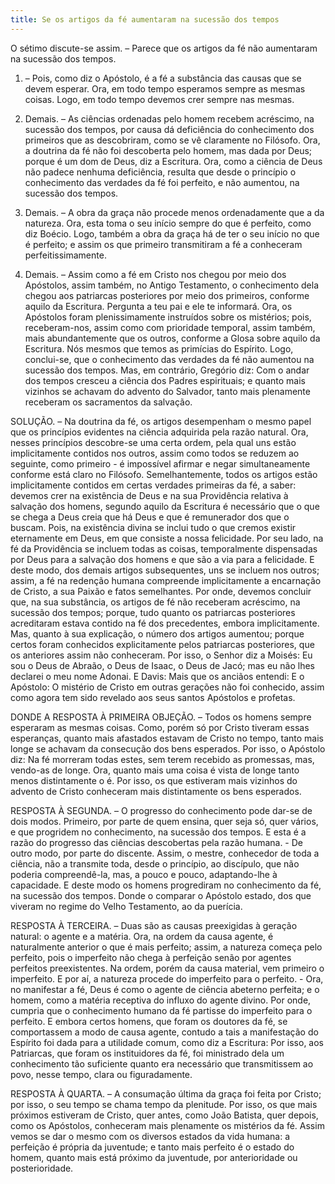 ```yaml
---
title: Se os artigos da fé aumentaram na sucessão dos tempos
---
```


O sétimo discute-se assim. – Parece que os artigos da fé não aumentaram na sucessão dos tempos.  

1. – Pois, como diz o Apóstolo, é a fé a substância das causas que se devem esperar. Ora, em todo tempo esperamos sempre as mesmas coisas. Logo, em todo tempo devemos crer sempre nas mesmas. 

2. Demais. – As ciências ordenadas pelo homem recebem acréscimo, na sucessão dos tempos, por causa dá deficiência do conhecimento dos primeiros que as descobriram, como se vê claramente no Filósofo. Ora, a doutrina da fé não foi descoberta pelo homem, mas dada por Deus; porque é um dom de Deus, diz a Escritura. Ora, como a ciência de Deus não padece nenhuma deficiência, resulta que desde o princípio o conhecimento das verdades da fé foi perfeito, e não aumentou, na sucessão dos tempos.  

3. Demais. – A obra da graça não procede menos ordenadamente que a da natureza. Ora, esta toma o seu início sempre do que é perfeito, como diz Boécio. Logo, também a obra da graça há de ter o seu início no que é perfeito; e assim os que primeiro transmitiram a fé a conheceram perfeitissimamente.  

4. Demais. – Assim como a fé em Cristo nos chegou por meio dos Apóstolos, assim também, no Antigo Testamento, o conhecimento dela chegou aos patriarcas posteriores por meio dos primeiros, conforme aquilo da Escritura. Pergunta a teu pai e ele te informará. Ora, os Apóstolos foram plenissimamente instruídos sobre os mistérios; pois, receberam-nos, assim como com prioridade temporal, assim também, mais abundantemente que os outros, conforme a Glosa sobre aquilo da Escritura. Nós mesmos que temos as primícias do Espírito. Logo, conclui-se, que o conhecimento das verdades da fé não aumentou na sucessão dos tempos.  Mas, em contrário, Gregório diz: Com o andar dos tempos cresceu a ciência dos Padres espirituais; e quanto mais vizinhos se achavam do advento do Salvador, tanto mais plenamente receberam os sacramentos da salvação.  

SOLUÇÃO. – Na doutrina da fé, os artigos desempenham o mesmo papel que os princípios evidentes na ciência adquirida pela razão natural. Ora, nesses princípios descobre-se uma certa ordem, pela qual uns estão implicitamente contidos nos outros, assim como todos se reduzem ao seguinte, como primeiro - é impossível afirmar e negar simultaneamente conforme está claro no Filósofo. Semelhantemente, todos os artigos estão implicitamente contidos em certas verdades primeiras da fé, a saber: devemos crer na existência de Deus e na sua Providência relativa à salvação dos homens, segundo aquilo da Escritura é necessário que o que se chega a Deus creia que há Deus e que é remunerador dos que o buscam. Pois, na existência divina se inclui tudo o que cremos existir eternamente em Deus, em que consiste a nossa felicidade. Por seu lado, na fé da Providência se incluem todas as coisas, temporalmente dispensadas por Deus para a salvação dos homens e que são a via para a felicidade. E deste modo, dos demais artigos subsequentes, uns se incluem nos outros; assim, a fé na redenção humana compreende implicitamente a encarnação de Cristo, a sua Paixão e fatos semelhantes.  Por onde, devemos concluir que, na sua substância, os artigos de fé não receberam acréscimo, na sucessão dos tempos; porque, tudo quanto os patriarcas posteriores acreditaram estava contido na fé dos precedentes, embora implicitamente. Mas, quanto à sua explicação, o número dos artigos aumentou; porque certos foram conhecidos explicitamente pelos patriarcas posteriores, que os anteriores assim não conheceram. Por isso, o Senhor diz a Moisés: Eu sou o Deus de Abraão, o Deus de Isaac, o Deus de Jacó; mas eu não lhes declarei o meu nome Adonai. E Davis: Mais que os anciãos entendi: E o Apóstolo: O mistério de Cristo em outras gerações não foi conhecido, assim como agora tem sido revelado aos seus santos Apóstolos e profetas.  

DONDE A RESPOSTA À PRIMEIRA OBJEÇÃO. – Todos os homens sempre esperaram as mesmas coisas. Como, porém só por Cristo tiveram essas esperanças, quanto mais afastados estavam de Cristo no tempo, tanto mais longe se achavam da consecução dos bens esperados. Por isso, o Apóstolo diz: Na fé morreram todas estes, sem terem recebido as promessas, mas, vendo-as de longe. Ora, quanto mais uma coisa é vista de longe tanto menos distintamente o é. Por isso, os que estiveram mais vizinhos do advento de Cristo conheceram mais distintamente os bens esperados.  

RESPOSTA À SEGUNDA. – O progresso do conhecimento pode dar-se de dois modos. Primeiro, por parte de quem ensina, quer seja só, quer vários, e que progridem no conhecimento, na sucessão dos tempos. E esta é a razão do progresso das ciências descobertas pela razão humana. - De outro modo, por parte do discente. Assim, o mestre, conhecedor de toda a ciência, não a transmite toda, desde o princípio, ao discípulo, que não poderia compreendê-la, mas, a pouco e pouco, adaptando-lhe à capacidade. E deste modo os homens progrediram no conhecimento da fé, na sucessão dos tempos. Donde o comparar o Apóstolo estado, dos que viveram no regime do Velho Testamento, ao da puerícia.  

RESPOSTA À TERCEIRA. – Duas são as causas preexigidas à geração natural: o agente e a matéria. Ora, na ordem da causa agente, é naturalmente anterior o que é mais perfeito; assim, a natureza começa pelo perfeito, pois o imperfeito não chega à perfeição senão por agentes perfeitos preexistentes. Na ordem, porém da causa material, vem primeiro o imperfeito. E por aí, a natureza procede do imperfeito para o perfeito. - Ora, no manifestar a fé, Deus é como o agente de ciência abeterno perfeita; e o homem, como a matéria receptiva do influxo do agente divino. Por onde, cumpria que o conhecimento humano da fé partisse do imperfeito para o perfeito. E embora certos homens, que foram os doutores da fé, se comportassem a modo de causa agente, contudo a tais a manifestação do Espírito foi dada para a utilidade comum, como diz a Escritura: Por isso, aos Patriarcas, que foram os instituidores da fé, foi ministrado dela um conhecimento tão suficiente quanto era necessário que transmitissem ao povo, nesse tempo, clara ou figuradamente.  

RESPOSTA À QUARTA. – A consumação última da graça foi feita por Cristo; por isso, o seu tempo se chama tempo da plenitude. Por isso, os que mais próximos estiveram de Cristo, quer antes, como João Batista, quer depois, como os Apóstolos, conheceram mais plenamente os mistérios da fé. Assim vemos se dar o mesmo com os diversos estados da vida humana: a perfeição é própria da juventude; e tanto mais perfeito é o estado do homem, quanto mais está próximo da juventude, por anterioridade ou posterioridade.